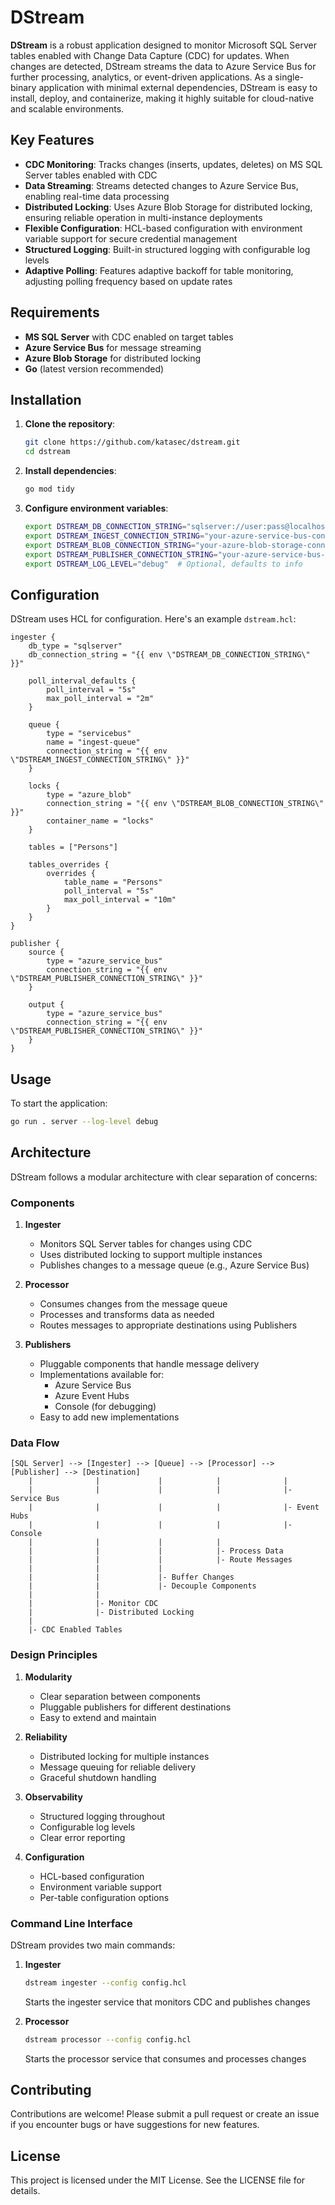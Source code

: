 # DStream

**DStream** is a robust application designed to monitor Microsoft SQL Server tables enabled with Change Data Capture (CDC) for updates. When changes are detected, DStream streams the data to Azure Service Bus for further processing, analytics, or event-driven applications. As a single-binary application with minimal external dependencies, DStream is easy to install, deploy, and containerize, making it highly suitable for cloud-native and scalable environments.

## Key Features

- **CDC Monitoring**: Tracks changes (inserts, updates, deletes) on MS SQL Server tables enabled with CDC
- **Data Streaming**: Streams detected changes to Azure Service Bus, enabling real-time data processing
- **Distributed Locking**: Uses Azure Blob Storage for distributed locking, ensuring reliable operation in multi-instance deployments
- **Flexible Configuration**: HCL-based configuration with environment variable support for secure credential management
- **Structured Logging**: Built-in structured logging with configurable log levels
- **Adaptive Polling**: Features adaptive backoff for table monitoring, adjusting polling frequency based on update rates

## Requirements

- **MS SQL Server** with CDC enabled on target tables
- **Azure Service Bus** for message streaming
- **Azure Blob Storage** for distributed locking
- **Go** (latest version recommended)

## Installation

1. **Clone the repository**:
   ```bash
   git clone https://github.com/katasec/dstream.git
   cd dstream
   ```

2. **Install dependencies**:
   ```bash
   go mod tidy
   ```

3. **Configure environment variables**:
   ```bash
   export DSTREAM_DB_CONNECTION_STRING="sqlserver://user:pass@localhost:1433?database=TestDB"
   export DSTREAM_INGEST_CONNECTION_STRING="your-azure-service-bus-connection-string"
   export DSTREAM_BLOB_CONNECTION_STRING="your-azure-blob-storage-connection-string"
   export DSTREAM_PUBLISHER_CONNECTION_STRING="your-azure-service-bus-connection-string"
   export DSTREAM_LOG_LEVEL="debug"  # Optional, defaults to info
   ```

## Configuration

DStream uses HCL for configuration. Here's an example `dstream.hcl`:

```hcl
ingester {
    db_type = "sqlserver"
    db_connection_string = "{{ env \"DSTREAM_DB_CONNECTION_STRING\" }}"

    poll_interval_defaults {
        poll_interval = "5s"
        max_poll_interval = "2m"
    }

    queue {
        type = "servicebus"
        name = "ingest-queue"
        connection_string = "{{ env \"DSTREAM_INGEST_CONNECTION_STRING\" }}"
    }

    locks {
        type = "azure_blob"
        connection_string = "{{ env \"DSTREAM_BLOB_CONNECTION_STRING\" }}"
        container_name = "locks"
    }

    tables = ["Persons"]

    tables_overrides {
        overrides {
            table_name = "Persons"
            poll_interval = "5s"
            max_poll_interval = "10m"
        }
    }
}

publisher {
    source {
        type = "azure_service_bus"
        connection_string = "{{ env \"DSTREAM_PUBLISHER_CONNECTION_STRING\" }}"
    }

    output {
        type = "azure_service_bus"
        connection_string = "{{ env \"DSTREAM_PUBLISHER_CONNECTION_STRING\" }}"
    }
}
```

## Usage

To start the application:

```bash
go run . server --log-level debug
```

## Architecture

DStream follows a modular architecture with clear separation of concerns:

### Components

1. **Ingester**
   - Monitors SQL Server tables for changes using CDC
   - Uses distributed locking to support multiple instances
   - Publishes changes to a message queue (e.g., Azure Service Bus)

2. **Processor**
   - Consumes changes from the message queue
   - Processes and transforms data as needed
   - Routes messages to appropriate destinations using Publishers

3. **Publishers**
   - Pluggable components that handle message delivery
   - Implementations available for:
     - Azure Service Bus
     - Azure Event Hubs
     - Console (for debugging)
   - Easy to add new implementations

### Data Flow
```
[SQL Server] --> [Ingester] --> [Queue] --> [Processor] --> [Publisher] --> [Destination]
    |              |             |            |              |
    |              |             |            |              |- Service Bus
    |              |             |            |              |- Event Hubs
    |              |             |            |              |- Console
    |              |             |            |
    |              |             |            |- Process Data
    |              |             |            |- Route Messages
    |              |             |
    |              |             |- Buffer Changes
    |              |             |- Decouple Components
    |              |
    |              |- Monitor CDC
    |              |- Distributed Locking
    |
    |- CDC Enabled Tables
```

### Design Principles

1. **Modularity**
   - Clear separation between components
   - Pluggable publishers for different destinations
   - Easy to extend and maintain

2. **Reliability**
   - Distributed locking for multiple instances
   - Message queuing for reliable delivery
   - Graceful shutdown handling

3. **Observability**
   - Structured logging throughout
   - Configurable log levels
   - Clear error reporting

4. **Configuration**
   - HCL-based configuration
   - Environment variable support
   - Per-table configuration options

### Command Line Interface

DStream provides two main commands:

1. **Ingester**
   ```bash
   dstream ingester --config config.hcl
   ```
   Starts the ingester service that monitors CDC and publishes changes

2. **Processor**
   ```bash
   dstream processor --config config.hcl
   ```
   Starts the processor service that consumes and processes changes


## Contributing

Contributions are welcome! Please submit a pull request or create an issue if you encounter bugs or have suggestions for new features.

## License

This project is licensed under the MIT License. See the LICENSE file for details.